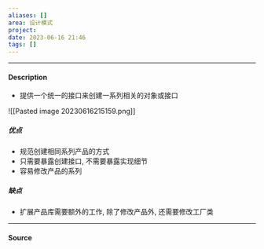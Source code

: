 ```yaml
---
aliases: []
area: 设计模式
project: 
date: 2023-06-16 21:46
tags: []
---
```

---
#### Description
- 提供一个统一的接口来创建一系列相关的对象或接口

![[Pasted image 20230616215159.png]]
##### 优点
- 规范创建相同系列产品的方式
- 只需要暴露创建接口, 不需要暴露实现细节
- 容易修改产品的系列
##### 缺点
- 扩展产品库需要额外的工作, 除了修改产品外, 还需要修改工厂类



---
#### Source
